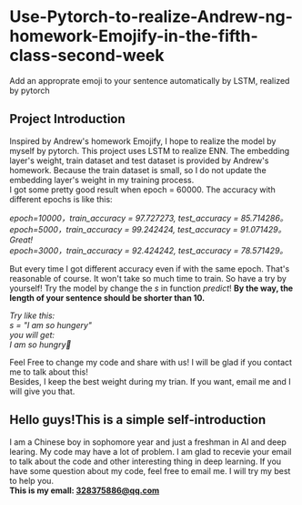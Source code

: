 # Use-Pytorch-to-realize-Andrew-ng-homework-Emojify-in-the-fifth-class-second-week
Add an approprate emoji to your sentence automatically by LSTM, realized by pytorch

## Project Introduction
Inspired by Andrew's homework Emojify, I hope to realize the model by myself by pytorch. 
This project uses LSTM to realize ENN. The embedding layer's weight, train dataset and test dataset is provided by Andrew's homework. 
Because the train dataset is small, so I do not update the embedding layer's weight in my training process.  
I got some pretty good result when epoch = 60000. The accuracy with different epochs is like this:    
  
*epoch=10000，train_accuracy = 97.727273, test_accuracy = 85.714286。  
epoch=5000，train_accuracy = 99.242424, test_accuracy = 91.071429。Great!  
epoch=3000，train_accuracy = 92.424242, test_accuracy = 78.571429。*
  
But every time I got different accuracy even if with the same epoch. That's reasonable of course. It won't take so much time to train. So have a try by yourself!
Try the model by change the *s* in function *predict*! **By the way, the length of your sentence should be shorter than 10.**
  
*Try like this:  
s = "I am so hungery"  
you will get:  
I am so hungry🍴*  
  
Feel Free to change my code and share with us! I will be glad if you contact me to talk about this!  
Besides, I keep the best weight during my trian. If you want, email me and I will give you that.  

## Hello guys!This is a simple self-introduction
I am a Chinese boy in sophomore year and just a freshman in AI and deep learing. My code may have  a lot of problem. I am glad to recevie your email to talk about the code and other interesting thing in deep learning. If you have some question about my code, feel free to email me. I will try my best to help you.  
**This is my emall: 328375886@qq.com**

